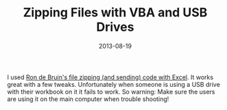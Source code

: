 ﻿---
date: 2013-08-19
title: Zipping Files with VBA and USB Drives
tags:
    - vba
    - fail
    - error
    - excel
---

I used [Ron de Bruin's file zipping (and sending) code with Excel](http://www.rondebruin.nl/win/s7/win001.htm). It works great with a few tweaks. Unfortunately when someone is using a USB drive with their workbook on it it fails to work. So warning: Make sure the users are using it on the main computer when trouble shooting!
